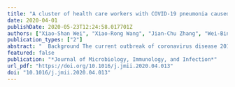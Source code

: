 ```yaml
---
title: "A cluster of health care workers with COVID-19 pneumonia caused by SARS-CoV-2"
date: 2020-04-01
publishDate: 2020-05-23T12:24:58.017701Z
authors: ["Xiao-Shan Wei", "Xiao-Rong Wang", "Jian-Chu Zhang", "Wei-Bing Yang", "Wan-Li Ma", "Bo-Han Yang", "Nan-Chuan Jiang", "Zhan-Cheng Gao", "Huan-Zhong Shi", "Qiong Zhou"]
publication_types: ["2"]
abstract: "  Background The current outbreak of coronavirus disease 2019 (COVID-19) caused by Severe acute respiratory syndrome coronavirus 2 (SARS-CoV-2) in Wuhan, Hubei, China, spreads across national and international borders.   Methods We prospectively collected medical records of 14 health care workers (HCWs) who were infected with SARS-CoV-2, in neurosurgery department of Wuhan Union Hospital, China.   Results Among the 14 HCWs, 12 were conformed cases, the other 2 were suspected cases. Most of them were either exposed to the two index patients or infected coworkers, without knowing they were COVID-19 patients. There were 4 male and 10 female infected HCWs in this cohort, whose mean age was 36 years (SD, 6 years). The main symptoms included myalgia or fatigue (100%), fever (86%) and dry cough (71%). On admission, 79% of infected HCWs showed leucopenia and 43% lymphopenia. Reduced complement C3 could be seen in 57% of the infected HCWs and IL-6 was significantly elevated in 86% of them. The proportion of lymphocytes subsets, concentrations of immunoglobulins, complement C4, IL-2, IL-4, IL-10, TNF-α and IFN-γ were within normal range in these 14 infected HCWs. The most frequent findings on pulmonary computed tomographic images were bilateral multifocal ground-glass opacifications (86%).   Conclusions Human-to-human transmission of COVID-19 pneumonia has occurred among HCWs, and most of these infected HCWs with confirmed COVID-19 are mild cases. Our data suggest that in the epidemic area of COVID-19, stringent and urgent surveillance and infection-control measures should be implemented to protect doctors and nurses from COVID-19 infection.  "
featured: false
publication: "*Journal of Microbiology, Immunology, and Infection*"
url_pdf: "https://doi.org/10.1016/j.jmii.2020.04.013"
doi: "10.1016/j.jmii.2020.04.013"
---
```



